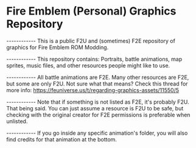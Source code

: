 # Fire Emblem (Personal) Graphics Repository

------------ This is a public F2U and (sometimes) F2E repository of graphics for Fire Emblem ROM Modding.

------------ This repository contains: Portraits, battle animations, map sprites, music files, and other resources people might like to use.

------------ All battle animations are F2E. Many other resources are F2E, but some are only F2U. Not sure what that means? Check this thread for more info: https://feuniverse.us/t/regarding-graphics-assets/11550/5

------------ Note that if something is not listed as F2E, it's probably F2U. That being said. You can just assume a resource is F2U to be safe, but checking with the original creator for F2E 
permissions is preferable when unlisted.

------------ If you go inside any specific animation's folder, you will also find credits for that animation at the bottom. 
